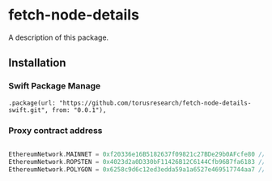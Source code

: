 # fetch-node-details

A description of this package.

## Installation

### Swift Package Manage

```
.package(url: "https://github.com/torusresearch/fetch-node-details-swift.git", from: "0.0.1"),
```

### Proxy contract address

```swift

EthereumNetwork.MAINNET = 0xf20336e16B5182637f09821c27BDe29b0AFcfe80 // torus mainnet 
EthereumNetwork.ROPSTEN = 0x4023d2a0D330bF11426B12C6144Cfb96B7fa6183 // torus polygon
EthereumNetwork.POLYGON = 0x6258c9d6c12ed3edda59a1a6527e469517744aa7 // torus ropsten 


```
